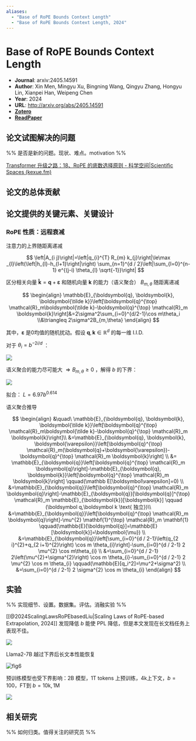 ```yaml
---
aliases:
  - "Base of RoPE Bounds Context Length"
  - "Base of RoPE Bounds Context Length, 2024"
---
```


# Base of RoPE Bounds Context Length

- **Journal**: arxiv:2405.14591
- **Author**: Xin Men, Mingyu Xu, Bingning Wang, Qingyu Zhang, Hongyu Lin, Xianpei Han, Weipeng Chen
- **Year**: 2024
- **URL**: http://arxiv.org/abs/2405.14591
- [**Zotero**](zotero://select/items/@2024BaseRoPEBoundsMen)
- [**ReadPaper**](https://readpaper.com/pdf-annotate/note?pdfId=2329435625969206784&noteId=2352105804276230656)

## 论文试图解决的问题

%% 是否是新的问题。现状、难点。motivation %%

[Transformer 升级之路：18、RoPE 的底数选择原则 - 科学空间|Scientific Spaces (kexue.fm)](https://kexue.fm/archives/10122)

> 

## 论文的总体贡献

## 论文提供的关键元素、关键设计

### RoPE 性质：远程衰减

注意力的上界随距离递减

$$
\left|A_{i j}\right|=\left|q_{i}^{T} R_{m} k_{j}\right|\le\max _{l}\left(\left|h_{l}-h_{l+1}\right|\right) \sum_{n=1}^{d / 2}\left|\sum_{l=0}^{n-1} e^{(j-i) \theta_{l} \sqrt{-1}}\right|
$$

区分相关向量 $\boldsymbol{\tilde k}=\boldsymbol{q}+\boldsymbol{\varepsilon}$ 和随机向量 $\boldsymbol{k}$ 的能力（语义聚合） $B_{m,\theta}$ 随距离递减

$$
\begin{align}
\mathbb{E}_{\boldsymbol{q}, \boldsymbol{k}, \boldsymbol{\tilde k}}\left[\boldsymbol{q}^{\top} \mathcal{R}_m\boldsymbol{\tilde k}-\boldsymbol{q}^{\top} \mathcal{R}_m \boldsymbol{k}\right]&=2\sigma^2\sum_{i=0}^{d/2-1}\cos m\theta_i
\\&\triangleq 2\sigma^2B_{m,\theta}
\end{align}
$$

其中，$\boldsymbol{\varepsilon}$ 是0均值的随机扰动。假设 $\boldsymbol{q},\boldsymbol{k}\in\mathbb R^d$ 的每一维 I.I.D.

对于 $\theta_i=b^{-2i/d}$ ：

![](https://pdf.cdn.readpaper.com/parsed/fetch_target/690dd1823aef18604d80fe81c3bc25d7_5_Figure_4_-95865585.png)

语义聚合的能力尽可能大 $\Rightarrow B_{m,\theta}\ge 0$ ，解得 $b$ 的下界：

![](https://pdf.cdn.readpaper.com/parsed/fetch_target/690dd1823aef18604d80fe81c3bc25d7_6_Table_2_-490776805.png)

拟合： $L=6.97b^{0.614}$

语义聚合推导

$$
\begin{align}
&\quad\ \mathbb{E}_{\boldsymbol{q}, \boldsymbol{k}, \boldsymbol{\tilde k}}\left[\boldsymbol{q}^{\top} \mathcal{R}_m\boldsymbol{\tilde k}-\boldsymbol{q}^{\top} \mathcal{R}_m \boldsymbol{k}\right]\\
&=\mathbb{E}_{\boldsymbol{q}, \boldsymbol{k}, \boldsymbol{\varepsilon}}\left[\boldsymbol{q}^{\top} \mathcal{R}_m(\boldsymbol{q}+\boldsymbol{\varepsilon})-\boldsymbol{q}^{\top} \mathcal{R}_m \boldsymbol{k}\right] \\
&= \mathbb{E}_{\boldsymbol{q}}\left[\boldsymbol{q}^{\top} \mathcal{R}_m \boldsymbol{q}\right]-\mathbb{E}_{\boldsymbol{q}, \boldsymbol{k}}\left[\boldsymbol{q}^{\top} \mathcal{R}_m \boldsymbol{k}\right] \qquad(\mathbb E[\boldsymbol\varepsilon]=0) \\
&=\mathbb{E}_{\boldsymbol{q}}\left[\boldsymbol{q}^{\top} \mathcal{R}_m \boldsymbol{q}\right]-\mathbb{E}_{\boldsymbol{q}}[\boldsymbol{q}]^{\top} \mathcal{R}_m \mathbb{E}_{\boldsymbol{k}}[\boldsymbol{k}] \qquad (\boldsymbol q,\boldsymbol k \text{ 独立})\\
&=\mathbb{E}_{\boldsymbol{q}}\left[\boldsymbol{q}^{\top} \mathcal{R}_m \boldsymbol{q}\right]-\mu^{2} \mathbf{1}^{\top} \mathcal{R}_m \mathbf{1} \qquad(\mathbb{E}[\boldsymbol{q}]=\mathbb{E}[\boldsymbol{k}]=\boldsymbol{\mu}) \\
&=\mathbb{E}_{\boldsymbol{q}}\left[\sum_{i=0}^{d / 2-1}\left(q_{2 i}^{2}+q_{2 i+1}^{2}\right) \cos m \theta_{i}\right]-\sum_{i=0}^{d / 2-1} 2 \mu^{2} \cos m\theta_{i} \\
&=\sum_{i=0}^{d / 2-1} 2\left(\mu^{2}+\sigma^{2}\right) \cos m \theta_{i}-\sum_{i=0}^{d / 2-1} 2 \mu^{2} \cos m \theta_{i} \qquad(\mathbb{E}[q_i^2]=\mu^2+\sigma^2) \\
&=\sum_{i=0}^{d / 2-1} 2 \sigma^{2} \cos m \theta_{i}
\end{align}
$$

## 实验

%% 实现细节、设置。数据集。评估。消融实验 %%

[[@2024ScalingLawsRoPEbasedLiu|Scaling Laws of RoPE-based Extrapolation, 2024]] 发现降低 $b$ 能使 PPL 降低，但是本文发现在长文档任务上表现不佳。

![](https://pdf.cdn.readpaper.com/parsed/fetch_target/690dd1823aef18604d80fe81c3bc25d7_4_Figure_3_1930619136.png)

Llama2-7B 越过下界后长文本性能恢复

![fig6](https://pdf.cdn.readpaper.com/parsed/fetch_target/690dd1823aef18604d80fe81c3bc25d7_7_Figure_6_-1830952395.png)

预训练模型也受下界影响：2B 模型，1T tokens 上预训练，4k上下文，$b=100$，FT到 $b=\mathrm{10k,1M}$

![](https://pdf.cdn.readpaper.com/parsed/fetch_target/690dd1823aef18604d80fe81c3bc25d7_7_Figure_7_-960313074.png)

## 相关研究

%% 如何归类。值得关注的研究员 %%
